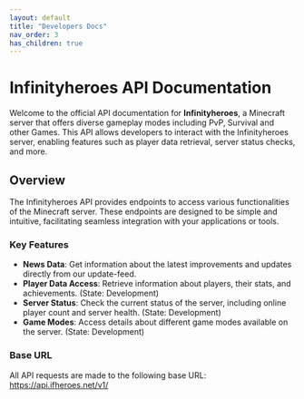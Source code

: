 ```yaml
---
layout: default
title: "Developers Docs"
nav_order: 3
has_children: true
---
```


# Infinityheroes API Documentation

Welcome to the official API documentation for **Infinityheroes**, a Minecraft server that offers diverse gameplay modes including PvP, Survival and other Games. This API allows developers to interact with the Infinityheroes server, enabling features such as player data retrieval, server status checks, and more.

## Overview
The Infinityheroes API provides endpoints to access various functionalities of the Minecraft server. These endpoints are designed to be simple and intuitive, facilitating seamless integration with your applications or tools.

### Key Features

- **News Data**: Get information about the latest improvements and updates directly from our update-feed.
- **Player Data Access**: Retrieve information about players, their stats, and achievements. (State: Development) 
- **Server Status**: Check the current status of the server, including online player count and server health. (State: Development) 
- **Game Modes**: Access details about different game modes available on the server. (State: Development) 

### Base URL

All API requests are made to the following base URL:
https://api.ifheroes.net/v1/
